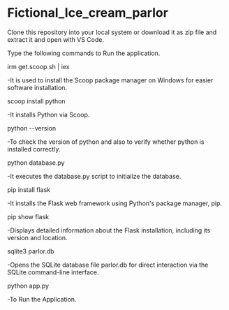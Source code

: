 # Fictional_Ice_cream_parlor

Clone this repository into your local system or download it as zip file and extract it and open with VS Code.

Type the following commands to Run the application.

irm get.scoop.sh | iex

-It is used to install the Scoop package manager on Windows for easier software installation.

scoop install python

-It installs Python via Scoop.

 python --version 
 
-To check the version of python and also to verify whether python is installed correctly.

python database.py 

-It executes the database.py script to initialize the database.

pip install flask 

-It installs the Flask web framework using Python's package manager, pip.  

pip show flask 

-Displays detailed information about the Flask installation, including its version and location.

sqlite3 parlor.db

-Opens the SQLite database file parlor.db for direct interaction via the SQLite command-line interface.  

python app.py 

-To Run the Application.
